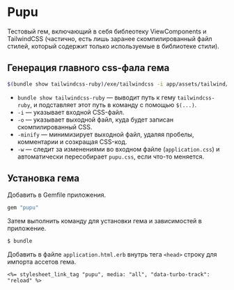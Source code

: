 # Pupu

Тестовый гем, включающий в себя библеотеку ViewComponents и TailwindCSS (частично, есть лишь заранее скомпилированный файл стилей, который содержит только используемые в библиотеке стили).

## Генерация главного css-фала гема

```bash
$(bundle show tailwindcss-ruby)/exe/tailwindcss -i app/assets/tailwind/application.css -o app/assets/builds/pupu.css --minify -w
```

- `bundle show tailwindcss-ruby` — выводит путь к гему `tailwindcss-ruby`, и подставляет этот путь в команду с помощью `$(...)`.
- `-i` — указывает входной CSS-файл.
- `-o` — указывает выходной файл, куда будет записан скомпилированный CSS.
- `-minify` — минимизирует выходной файл, удаляя пробелы, комментарии и созкращая CSS-код.
- `-w` — следит за изменениями во входном файле (`application.css`) и автоматически пересобирает `pupu.css`, если что-то меняется.
## Установка гема

Добавить в Gemfile приложения.

```ruby
gem "pupu"
```

Затем выполнить команду для установки гема и зависимостей в приложение.

```bash
$ bundle
```

Добавить в файле `application.html.erb` внутрь тега `<head>` строку для импорта ассетов гема.

```erb
<%= stylesheet_link_tag "pupu", media: "all", "data-turbo-track": "reload" %>
```